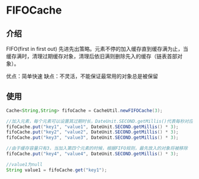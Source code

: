 FIFOCache
===

## 介绍
FIFO(first in first out) 先进先出策略。元素不停的加入缓存直到缓存满为止，当缓存满时，清理过期缓存对象，清理后依旧满则删除先入的缓存（链表首部对象）。

优点：简单快速 
缺点：不灵活，不能保证最常用的对象总是被保留

## 使用

```java
Cache<String,String> fifoCache = CacheUtil.newFIFOCache(3);

//加入元素，每个元素可以设置其过期时长，DateUnit.SECOND.getMillis()代表每秒对应的毫秒数，在此为3秒
fifoCache.put("key1", "value1", DateUnit.SECOND.getMillis() * 3);
fifoCache.put("key2", "value2", DateUnit.SECOND.getMillis() * 3);
fifoCache.put("key3", "value3", DateUnit.SECOND.getMillis() * 3);

//由于缓存容量只有3，当加入第四个元素的时候，根据FIFO规则，最先放入的对象将被移除
fifoCache.put("key4", "value4", DateUnit.SECOND.getMillis() * 3);

//value1为null
String value1 = fifoCache.get("key1");
```

